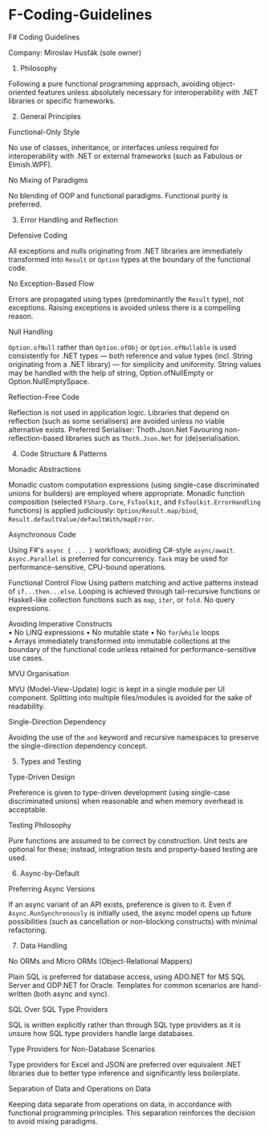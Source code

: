 # F-Coding-Guidelines
F# Coding Guidelines

Company: Miroslav Husťák (sole owner)

1. Philosophy

Following a pure functional programming approach, avoiding object-oriented features unless absolutely necessary for interoperability with .NET libraries or specific frameworks.

2. General Principles

Functional-Only Style

No use of classes, inheritance, or interfaces unless required for interoperability with .NET or external frameworks (such as Fabulous or Elmish.WPF).

No Mixing of Paradigms

No blending of OOP and functional paradigms. Functional purity is preferred.

3. Error Handling and Reflection

Defensive Coding

All exceptions and nulls originating from .NET libraries are immediately transformed into `Result` or `Option` types at the boundary of the functional code.

No Exception-Based Flow

Errors are propagated using types (predominantly the `Result` type), not exceptions. Raising exceptions is avoided unless there is a compelling reason.

Null Handling

`Option.ofNull` rather than `Option.ofObj` or `Option.ofNullable` is used consistently for .NET types — both reference and value types (incl. String originating from a .NET library) — for simplicity and uniformity. String values may be handled with the help of string, Option.ofNullEmpty or Option.NullEmptySpace.  

Reflection-Free Code

Reflection is not used in application logic. Libraries that depend on reflection (such as some serialisers) are avoided unless no viable alternative exists.
Preferred Serialiser: Thoth.Json.Net
Favouring non-reflection-based libraries such as `Thoth.Json.Net` for (de)serialisation.

4. Code Structure & Patterns

Monadic Abstractions

Monadic custom computation expressions (using single-case discriminated unions for builders) are employed where appropriate. Monadic function composition (selected `FSharp.Core`, `FsToolkit`, and `FsToolkit.ErrorHandling` functions) is applied judiciously: `Option/Result.map/bind`, `Result.defaultValue/defaultWith/mapError`.

Asynchronous Code

Using F#'s `async { ... }` workflows; avoiding C#-style `async/await`. `Async.Parallel` is preferred for concurrency. `Task` may be used for performance-sensitive, CPU-bound operations.

Functional Control Flow
Using pattern matching and active patterns instead of `if...then...else`. Looping is achieved through tail-recursive functions or Haskell-like collection functions such as `map`, `iter`, or `fold`. No query expressions.

Avoiding Imperative Constructs  
•	No LINQ expressions 
•	No mutable state
•	No `for`/`while` loops  
•	Arrays immediately transformed into immutable collections at the boundary of the functional code unless retained for performance-sensitive use cases.

MVU Organisation

MVU (Model-View-Update) logic is kept in a single module per UI component. Splitting into multiple files/modules is avoided for the sake of readability.

Single-Direction Dependency

Avoiding the use of the `and` keyword and recursive namespaces to preserve the single-direction dependency concept.

5. Types and Testing

Type-Driven Design

Preference is given to type-driven development (using single-case discriminated unions) when reasonable and when memory overhead is acceptable.

Testing Philosophy

Pure functions are assumed to be correct by construction. Unit tests are optional for these; instead, integration tests and property-based testing are used.

6. Async-by-Default

Preferring Async Versions

If an async variant of an API exists, preference is given to it. Even if `Async.RunSynchronously` is initially used, the async model opens up future possibilities (such as cancellation or non-blocking constructs) with minimal refactoring.

7. Data Handling

No ORMs and Micro ORMs (Object-Relational Mappers)

Plain SQL is preferred for database access, using ADO.NET for MS SQL Server and ODP.NET for Oracle. Templates for common scenarios are hand-written (both async and sync).

SQL Over SQL Type Providers

SQL is written explicitly rather than through SQL type providers as it is unsure how SQL type providers handle large databases.

Type Providers for Non-Database Scenarios

Type providers for Excel and JSON are preferred over equivalent .NET libraries due to better type inference and significantly less boilerplate.

Separation of Data and Operations on Data

Keeping data separate from operations on data, in accordance with functional programming principles. This separation reinforces the decision to avoid mixing paradigms.

